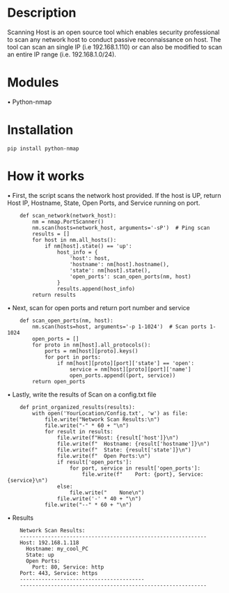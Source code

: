 # Description
Scanning Host is an open source tool which enables security professional to scan any network host to conduct passive reconnaissance on host. 
The tool can scan an single IP (i.e 192.168.1.110) or can also be modified to scan an entire IP range (i.e. 192.168.1.0/24).
# Modules
•	Python-nmap
# Installation
	pip install python-nmap
# How it works
•	First, the script scans the network host provided. If the host is UP, return Host IP, Hostname, State, Open Ports, and Service running on port.	

        def scan_network(network_host):
            nm = nmap.PortScanner()
            nm.scan(hosts=network_host, arguments='-sP')  # Ping scan
            results = []
            for host in nm.all_hosts():
                if nm[host].state() == 'up':
                    host_info = {
                        'host': host,
                        'hostname': nm[host].hostname(),
                        'state': nm[host].state(),
                        'open_ports': scan_open_ports(nm, host)
                    }
                    results.append(host_info)
            return results

•	Next, scan for open ports and return port number and service
        
        def scan_open_ports(nm, host):
            nm.scan(hosts=host, arguments='-p 1-1024')  # Scan ports 1-1024
            open_ports = []
            for proto in nm[host].all_protocols():
                ports = nm[host][proto].keys()
                for port in ports:
                    if nm[host][proto][port]['state'] == 'open':
                        service = nm[host][proto][port]['name']
                        open_ports.append((port, service))
            return open_ports

•	Lastly, write the results of Scan on a config.txt file

        def print_organized_results(results):
            with open('YourLocation/Config.txt', 'w') as file:
                file.write("Network Scan Results:\n")
                file.write("-" * 60 + "\n")
                for result in results:
                    file.write(f"Host: {result['host']}\n")
                    file.write(f"  Hostname: {result['hostname']}\n")
                    file.write(f"  State: {result['state']}\n")
                    file.write(f"  Open Ports:\n")
                    if result['open_ports']:
                        for port, service in result['open_ports']:
                            file.write(f"    Port: {port}, Service: {service}\n")
                    else:
                        file.write("    None\n")
                    file.write('-' * 40 + "\n")
                file.write("--" * 60 + "\n")
                
•	Results

        Network Scan Results:
        ------------------------------------------------------------
        Host: 192.168.1.118
          Hostname: my_cool_PC
          State: up
          Open Ports:
            Port: 80, Service: http
	    Port: 443, Service: https
        ----------------------------------------
        ------------------------------------------------------------
